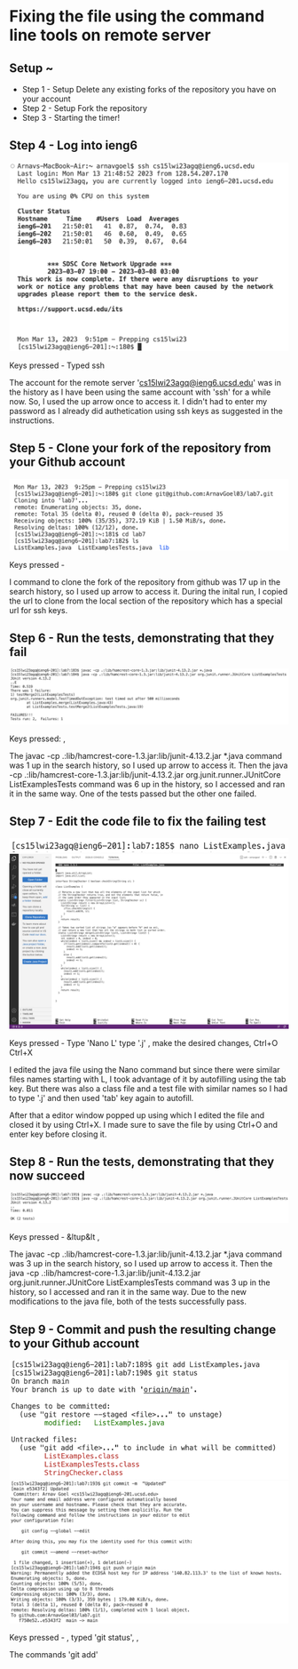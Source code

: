 # Fixing the file using the command line tools on remote server

## Setup ~ 
- Step 1 - Setup Delete any existing forks of the repository you have on your account
- Step 2 - Setup Fork the repository
- Step 3 - Starting the timer!


## Step 4 - Log into ieng6
![Picture demonstrating the step 4 of the task](step4.png)

Keys pressed - Typed ssh <up><enter>
  
The account for the remote server 'cs15lwi23agq@ieng6.ucsd.edu' was in the history as I have been using the same account with 'ssh' for a while now. So, I used the up arrow once to access it. I didn't had to enter my password as I already did authetication using ssh keys as suggested in the instructions.

## Step 5 - Clone your fork of the repository from your Github account
![Picture demonstrating the step 5 of the task](step5.png)
 
Keys pressed - <up><up><up><up><up><up><up><up><up><up><up><up><up><up><up><up><up><enter>
  
I command to clone the fork of the repository from github was 17 up in the search history, so I used up arrow to access it. During the inital run, I copied the url to clone from the local section of the repository which has a special url for ssh keys.

## Step 6 - Run the tests, demonstrating that they fail
![Picture demonstrating the step 6 of the task](step6.png)
  
Keys pressed: <up><enter>, <up><up><up><up><up><up><enter>

The javac -cp .:lib/hamcrest-core-1.3.jar:lib/junit-4.13.2.jar *.java command was 1 up in the search history, so I used up arrow to access it. Then the java -cp .:lib/hamcrest-core-1.3.jar:lib/junit-4.13.2.jar org.junit.runner.JUnitCore ListExamplesTests command was 6 up in the history, so I accessed and ran it in the same way. One of the tests passed but the other one failed.

## Step 7 - Edit the code file to fix the failing test
![Picture demonstrating the step 7 of the task](step7.png)
![Picture demonstrating the step 9 of the task](step71.png)
  
Keys pressed - Type 'Nano L' <tab> type '.j' <tab> <enter>, make the desired changes, Ctrl+O <enter> Ctrl+X

I edited the java file using the Nano command but since there were similar files names starting with L, I took advantage of it by autofilling using the tab key. But there was also a class file and a test file with similar names so I had to type '.j' and then used 'tab' key again to autofill. 

After that a editor window popped up using which I edited the file and closed it by using Ctrl+X. I made sure to save the file by using Ctrl+O and enter key before closing it.
  

## Step 8 -  Run the tests, demonstrating that they now succeed
![Picture demonstrating the step 8 of the task](step8.png)
  
Keys pressed - &ltup&lt <up><up><enter>, <up><up><up><enter>
  
The javac -cp .:lib/hamcrest-core-1.3.jar:lib/junit-4.13.2.jar *.java command was 3 up in the search history, so I used up arrow to access it. Then the java -cp .:lib/hamcrest-core-1.3.jar:lib/junit-4.13.2.jar org.junit.runner.JUnitCore ListExamplesTests command was 3 up in the history, so I accessed and ran it in the same way. Due to the new modifications to the java file, both of the tests successfully pass.
  


## Step 9 - Commit and push the resulting change to your Github account
![Picture demonstrating the step 9 of the task](step9.png)
![Picture demonstrating the step 9 of the task](step91.png)
  
Keys pressed - <up><up><up><up><up><enter>, typed 'git status', <up><up><up><up><up><up><enter>, <up><up><up><up><up><up><enter>
  
The commands 'git add'
